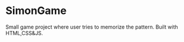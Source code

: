 # SimonGame
Small game project where user tries to memorize the pattern. Built with HTML,CSS&amp;JS.
